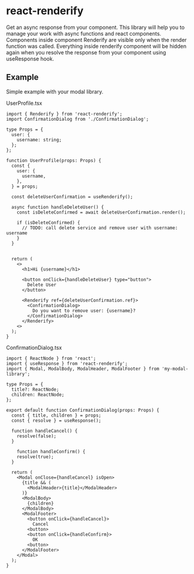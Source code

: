 # react-renderify
Get an async response from your component.
This library will help you to manage your work with async functions and react components. Components inside component Renderify are visible only when the render function was called. Everything inside renderify component will be hidden again when you resolve the response from your component using useResponse hook.

## Example
Simple example with your modal library.

UserProfile.tsx
```tsx
import { Renderify } from 'react-renderify';
import ConfirmationDialog from './ConfirmationDialog';

type Props = {
  user: {
    username: string;
  };
};

function UserProfile(props: Props) {
  const { 
    user: {
      username,
    },
  } = props;

  const deleteUserConfirmation = useRenderify();

  async function handleDeleteUser() {
    const isDeleteConfirmed = await deleteUserConfirmation.render();

    if (isDeleteConfirmed) {
      // TODO: call delete service and remove user with username: username
    }
  }


  return (
    <>
      <h1>Hi {username}</h1>

      <button onClick={handleDeleteUser} type="button">
        Delete User
      </button>

      <Renderify ref={deleteUserConfirmation.ref}>
        <ConfirmationDialog>
          Do you want to remove user: {username}?
        </ConfirmationDialog>
      </Renderify>
    <>
  );
}
```

ConfirmationDialog.tsx
```tsx
import { ReactNode } from 'react';
import { useResponse } from 'react-renderify';
import { Modal, ModalBody, ModalHeader, ModalFooter } from 'my-modal-library';

type Props = {
  title?: ReactNode;
  children: ReactNode;
};

export default function ConfirmationDialog(props: Props) {
  const { title, children } = props;
  const { resolve } = useResponse();

  function handleCancel() {
    resolve(false);
  }

    function handleConfirm() {
    resolve(true);
  }

  return (
    <Modal onClose={handleCancel} isOpen>
      {title && (
        <ModalHeader>{title}</ModalHeader>
      )}
      <ModalBody>
        {children}
      </ModalBody>
      <ModalFooter>
        <button onClick={handleCancel}>
          Cancel
        <button>
        <button onClick={handleConfirm}>
          OK
        <button>
      </ModalFooter>
    </Modal>
  );
}

```
